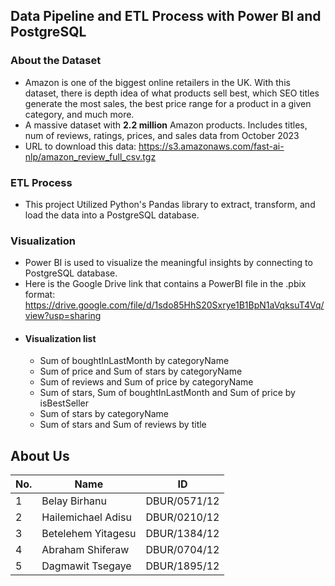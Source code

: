 ## Data Pipeline and ETL Process with Power BI and PostgreSQL

### About the Dataset
- Amazon is one of the biggest online retailers in the UK. With this dataset, there is depth idea of what products sell best, which SEO titles generate the most sales, the best price range for a product in a given category, and much more.
- A massive dataset with <b>2.2 million</b> Amazon products. Includes titles, num of reviews, ratings, prices, and sales data from October 2023
- URL to download this data: https://s3.amazonaws.com/fast-ai-nlp/amazon_review_full_csv.tgz

### ETL Process
- This project Utilized Python's Pandas library to extract, transform, and load the data into a PostgreSQL database.

### Visualization
- Power BI is used to visualize the meaningful insights by connecting to PostgreSQL database.
- Here is the Google Drive link that contains a PowerBI file in the .pbix format: https://drive.google.com/file/d/1sdo85HhS20Sxrye1B1BpN1aVqksuT4Vq/view?usp=sharing
- #### Visualization list
    - Sum of boughtInLastMonth by categoryName
    - Sum of price and Sum of stars by categoryName
    - Sum of reviews and Sum of price by categoryName
    - Sum of stars, Sum of boughtInLastMonth and Sum of price by isBestSeller
    - Sum of stars by categoryName
    - Sum of stars and Sum of reviews by title


## About Us
| No. | Name               | ID              |
| --- | ------------------ | --------------- |
|  1  | Belay Birhanu      | DBUR/0571/12    |
|  2  | Hailemichael Adisu | DBUR/0210/12    |
|  3  | Betelehem Yitagesu | DBUR/1384/12    |
|  4  | Abraham Shiferaw   | DBUR/0704/12    |
|  5  | Dagmawit Tsegaye   | DBUR/1895/12    |
